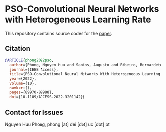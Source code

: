# PSO-Convolutional Neural Networks with Heterogeneous Learning Rate
This repository contains source codes for the [paper](https://ieeexplore.ieee.org/abstract/document/9864581).

## Citation
```BibTeX
@ARTICLE{phong2022pso,
  author={Phong, Nguyen Huu and Santos, Augusto and Ribeiro, Bernardete},
  journal={IEEE Access}, 
  title={PSO-Convolutional Neural Networks With Heterogeneous Learning Rate}, 
  year={2022},
  volume={10},
  number={},
  pages={89970-89988},
  doi={10.1109/ACCESS.2022.3201142}}
```

## Contact for Issues
Nguyen Huu Phong, phong [at] dei [dot] uc [dot] pt</br>
